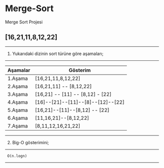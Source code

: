 # Merge-Sort
Merge Sort Projesi

## [16,21,11,8,12,22]
---
1. Yukarıdaki dizinin sort türüne göre aşamaları;
---

|Aşamalar | Gösterim |
|---------|---------|
|1.Aşama | [16,21,11,8,12,22]|
|2.Aşama|[16,21,11] -- [8,12,22] |
|3.Aşama | [16,21] -- [11] -- [8,12] - [22] |
|4.Aşama |[16]--[21]--[11]--[8]--[12]--[22]|
|5.Aşama| [16,21]--[11]--[8,12] -- [22]|
|6.Aşama|[11,16,21]--[8,12,22]|
|7.Aşama|[8,11,12,16,21,22]|

---

2. Big-O gösterimini;
---
```
 O(n.logn)
 ```
 ---
